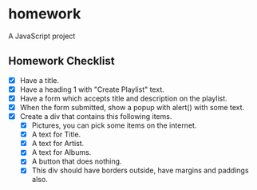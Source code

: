 # homework
A JavaScript project

## Homework Checklist

- [X] Have a title.
- [X] Have a heading 1 with "Create Playlist" text.
- [X] Have a form which accepts title and description on the playlist.
- [X] When the form submitted, show a popup with alert() with some text.
- [X] Create a div that contains this following items.
    - [X] Pictures, you can pick some items on the internet.
    - [X] A text for Title.
    - [X] A text for Artist.
    - [X] A text for Albums.
    - [X] A button that does nothing.
    - [X] This div should have borders outside, have margins and paddings also.